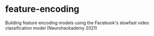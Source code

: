 # feature-encoding
Building feature encoding models using the Facebook's slowfast video classification model (Neurohackademy 2021)
